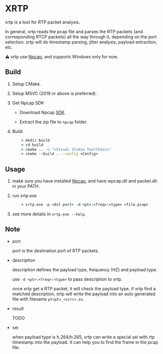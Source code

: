 # XRTP

xrtp is a tool for RTP packet analysis.

In general, xrtp reads the pcap file and parses the RTP packets (and corresponding RTCP packets) all the way through it, depending on the port selection. xrtp will do timestamp parsing, jitter analysis, payload extraction, etc.

⚠️ xrtp use [Npcap](https://npcap.com), and supports Windows only for now.

## Build

1. Setup CMake.

2. Setup MSVC (2019 or above is preferred).

3. Get Npcap SDK

    - Download Npcap [SDK](https://npcap.com/dist/npcap-sdk-1.13.zip)

    - Extract the zip file to `npcap` folder.

4. Build

    ```cmd
        > mkdir build
        > cd build
        > cmake .. -G "<Visual Studio ToolChain>" 
        > cmake --build . --config <Config>
    ```

## Usage

1. make sure you have installed [Npcap](https://npcap.com), and have wpcap.dll and packet.dll in your PATH.

2. run xrtp.exe

    ```cmd
        > xrtp.exe -p <dst port> -d <pt>:<freq>:<type> <file.pcap>
    ```

3. see more details in `xrtp.exe --help`.

## Note

- port

    port is the destination port of RTP packets.

- description

    description defines the payload type, frequency (HZ) and payload type.

    use `-d <pt>:<freq>:<type>` to pass description to xrtp.

    once xrtp get a RTP packet, it will check the payload type, if xrtp find a matched description, xrtp will write the payload into an auto generated file with filename `pt<pt>_<ssrc>.es`.

- result

    TODO

- sei

    when payload type is h.264/h.265, xrtp can write a special sei with rtp timestamp into the payload. It can help you to find the frame in the pcap file.
